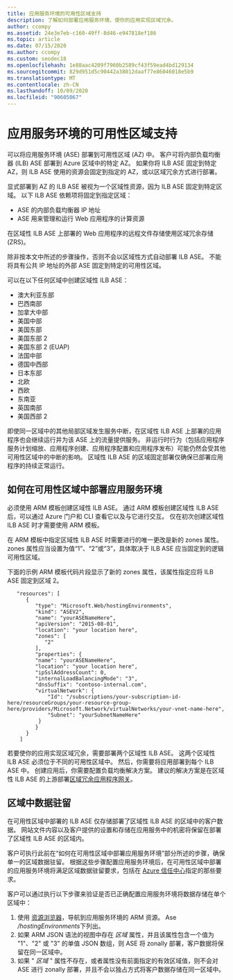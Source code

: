 ```yaml
---
title: 应用服务环境的可用性区域支持
description: 了解如何部署应用服务环境，使你的应用实现区域冗余。
author: ccompy
ms.assetid: 24e3e7eb-c160-49ff-8d46-e947818ef186
ms.topic: article
ms.date: 07/15/2020
ms.author: ccompy
ms.custom: seodec18
ms.openlocfilehash: 1e88aac4209f7960b2589cf43f59ead4bd129134
ms.sourcegitcommit: 829d951d5c90442a38012daaf77e86046018e5b9
ms.translationtype: MT
ms.contentlocale: zh-CN
ms.lasthandoff: 10/09/2020
ms.locfileid: "90605067"
---
```

# <a name="availability-zone-support-for-app-service-environments"></a>应用服务环境的可用性区域支持

可以将应用服务环境 (ASE) 部署到可用性区域 (AZ) 中。  客户可将内部负载均衡器 (ILB) ASE 部署到 Azure 区域中的特定 AZ。 如果你将 ILB ASE 固定到特定 AZ，则 ILB ASE 使用的资源会固定到指定的 AZ，或以区域冗余方式进行部署。  

显式部署到 AZ 的 ILB ASE 被视为一个区域性资源，因为 ILB ASE 固定到特定区域。 以下 ILB ASE 依赖项将固定到指定区域：

- ASE 的内部负载均衡器 IP 地址
- ASE 用来管理和运行 Web 应用程序的计算资源

在区域性 ILB ASE 上部署的 Web 应用程序的远程文件存储使用区域冗余存储 (ZRS)。

除非按本文中所述的步骤操作，否则不会以区域性方式自动部署 ILB ASE。 不能将具有公共 IP 地址的外部 ASE 固定到特定的可用性区域。 

可以在以下任何区域中创建区域性 ILB ASE：

- 澳大利亚东部
- 巴西南部
- 加拿大中部
- 美国中部
- 美国东部
- 美国东部 2
- 美国东部 2 (EUAP) 
- 法国中部 
- 德国中西部
- 日本东部
- 北欧
- 西欧
- 东南亚
- 英国南部
- 美国西部 2

即使同一区域中的其他局部区域发生服务中断，在区域性 ILB ASE 上部署的应用程序也会继续运行并为该 ASE 上的流量提供服务。  非运行时行为（包括应用程序服务计划缩放、应用程序创建、应用程序配置和应用程序发布）可能仍然会受其他可用性区域中的中断的影响。 区域性 ILB ASE 的区域固定部署仅确保已部署应用程序的持续正常运行。

## <a name="how-to-deploy-an-app-service-environment-in-an-availability-zone"></a>如何在可用性区域中部署应用服务环境 ##

必须使用 ARM 模板创建区域性 ILB ASE。 通过 ARM 模板创建区域性 ILB ASE 后，可以通过 Azure 门户和 CLI 查看它以及与它进行交互。  仅在初次创建区域性 ILB ASE 时才需要使用 ARM 模板。

在 ARM 模板中指定区域性 ILB ASE 时需要进行的唯一更改是新的 zones 属性。 zones 属性应当设置为值“1”、“2”或“3”，具体取决于 ILB ASE 应当固定到的逻辑可用性区域。

下面的示例 ARM 模板代码片段显示了新的 zones 属性，该属性指定应将 ILB ASE 固定到区域 2。

```
   "resources": [
      {
         "type": "Microsoft.Web/hostingEnvironments",
         "kind": "ASEV2",
         "name": "yourASENameHere",
         "apiVersion": "2015-08-01",
         "location": "your location here",
         "zones": [
            "2"
         ],
         "properties": {
         "name": "yourASENameHere",
         "location": "your location here",
         "ipSslAddressCount": 0,
         "internalLoadBalancingMode": "3",
         "dnsSuffix": "contoso-internal.com",
         "virtualNetwork": {
             "Id": "/subscriptions/your-subscription-id-here/resourceGroups/your-resource-group-here/providers/Microsoft.Network/virtualNetworks/your-vnet-name-here",
             "Subnet": "yourSubnetNameHere"
          }
         }
      }
    ]
```

若要使你的应用实现区域冗余，需要部署两个区域性 ILB ASE。 这两个区域性 ILB ASE 必须位于不同的可用性区域中。 然后，你需要将应用部署到每个 ILB ASE 中。 创建应用后，你需要配置负载均衡解决方案。 建议的解决方案是在区域性 ILB ASE 的上游部署[区域冗余应用程序网关](../../application-gateway/application-gateway-autoscaling-zone-redundant.md)。 

## <a name="in-region-data-residency"></a>区域中数据驻留 ##

在可用性区域中部署的 ILB ASE 仅存储部署了区域性 ILB ASE 的区域中的客户数据。 网站文件内容以及客户提供的设置和存储在应用服务中的机密将保留在部署了区域性 ILB ASE 的区域内。

客户可执行此前在“如何在可用性区域中部署应用服务环境”部分所述的步骤，确保单一的区域数据驻留。 根据这些步骤配置应用服务环境后，在可用性区域中部署的应用服务环境将满足区域数据驻留要求，包括在 [Azure 信任中心](https://azuredatacentermap.azurewebsites.net/)指定的那些要求。

客户可以通过执行以下步骤来验证是否已正确配置应用服务环境将数据存储在单个区域中： 

1. 使用 [资源浏览器](https://resources.azure.com)，导航到应用服务环境的 ARM 资源。  Ase */hostingEnvironments*下列出。
2. 如果 ARM JSON 语法的视图中存在 *区域* 属性，并且该属性包含一个值为 "1"、"2" 或 "3" 的单值 JSON 数组，则 ASE 将 zonally 部署，客户数据将保留在同一区域中。
2. 如果 " *区域* " 属性不存在，或者属性没有前面指定的有效区域值，则不会对 ASE 进行 zonally 部署，并且不会以独占方式将客户数据存储在同一区域中。
